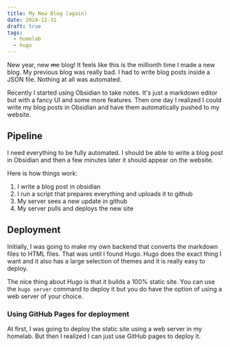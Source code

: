 ```yaml
---
title: My New Blog (again)
date: 2024-12-31
draft: true
tags:
  - homelab
  - hugo
---
```


New year, new ~~me~~ blog! It feels like this is the millionth time I made a new blog. My previous blog was really bad. I had to write blog posts inside a JSON file. Nothing at all was automated.

Recently I started using Obsidian to take notes. It's just a markdown editor but with a fancy UI and some more features. Then one day I realized I could write my blog posts in Obsidian and have them automatically pushed to my website.

## Pipeline
I need everything to be fully automated. I should be able to write a blog post in Obsidian and then a few minutes later it should appear on the website.

Here is how things work:
1. I write a blog post in obsidian
2. I run a script that prepares everything and uploads it to github
3. My server sees a new update in github
4. My server pulls and deploys the new site

## Deployment
Initially, I was going to make my own backend that converts the markdown files to HTML files. That was until I found Hugo. Hugo does the exact thing I want and it also has a large selection of themes and it is really easy to deploy.

The nice thing about Hugo is that it builds a 100% static site. You can use the `hugo server` command to deploy it but you do have the option of using a web server of your choice.

### Using GitHub Pages for deployment
At first, I was going to deploy the static site using a web server in my homelab. But then I realized I can just use GitHub pages to deploy it.